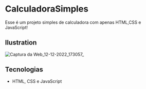 # CalculadoraSimples
Esse é um projeto simples de calculadora  com apenas HTML,CSS e JavaScript!
## Ilustration
![Captura da Web_12-12-2022_173057_](https://user-images.githubusercontent.com/84295963/207148233-409a05ce-1ff9-4f63-88e6-4f8ead711c52.jpeg)

## Tecnologias

* HTML, CSS e JavaScript
